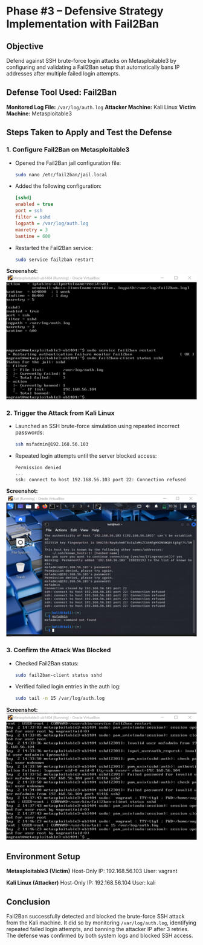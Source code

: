 # Phase #3 – Defensive Strategy Implementation with Fail2Ban

## Objective

Defend against SSH brute-force login attacks on Metasploitable3 by configuring and validating a Fail2Ban setup that automatically bans IP addresses after multiple failed login attempts.

## Defense Tool Used: Fail2Ban

**Monitored Log File:** `/var/log/auth.log`
**Attacker Machine:** Kali Linux
**Victim Machine:** Metasploitable3



## Steps Taken to Apply and Test the Defense

### 1. Configure Fail2Ban on Metasploitable3

* Opened the Fail2Ban jail configuration file:

  ```bash
  sudo nano /etc/fail2ban/jail.local
  ```

* Added the following configuration:

  ```ini
  [sshd]
  enabled = true
  port = ssh
  filter = sshd
  logpath = /var/log/auth.log
  maxretry = 3
  bantime = 600
  ```

* Restarted the Fail2Ban service:

  ```bash
  sudo service fail2ban restart
  ```

**Screenshot:** 
![Fail2ban config and status](image-6.png)



### 2. Trigger the Attack from Kali Linux

* Launched an SSH brute-force simulation using repeated incorrect passwords:

  ```bash
  ssh msfadmin@192.168.56.103
  ```

* Repeated login attempts until the server blocked access:

  ```
  Permission denied
  ...
  ssh: connect to host 192.168.56.103 port 22: Connection refused
  ```

**Screenshot:** 
![Attack blocked after defense](image-5.png)



### 3. Confirm the Attack Was Blocked

* Checked Fail2Ban status:

  ```bash
  sudo fail2ban-client status sshd
  ```

* Verified failed login entries in the auth log:

  ```bash
  sudo tail -n 15 /var/log/auth.log
  ```

**Screenshot:**
![Auth log failed logins](image-7.png)



## Environment Setup

**Metasploitable3 (Victim)**
Host-Only IP: 192.168.56.103
User: vagrant

**Kali Linux (Attacker)**
Host-Only IP: 192.168.56.104
User: kali



## Conclusion

Fail2Ban successfully detected and blocked the brute-force SSH attack from the Kali machine. It did so by monitoring `/var/log/auth.log`, identifying repeated failed login attempts, and banning the attacker IP after 3 retries. The defense was confirmed by both system logs and blocked SSH access.

